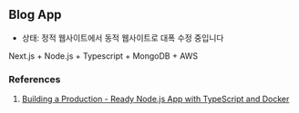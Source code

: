 ## Blog App

- 상태: 정적 웹사이트에서 동적 웹사이트로 대폭 수정 중입니다

Next.js + Node.js + Typescript + MongoDB + AWS

### References

1. [Building a Production - Ready Node.js App with TypeScript and Docker](https://ultimatecourses.com/blog/setup-typescript-nodejs-express)
